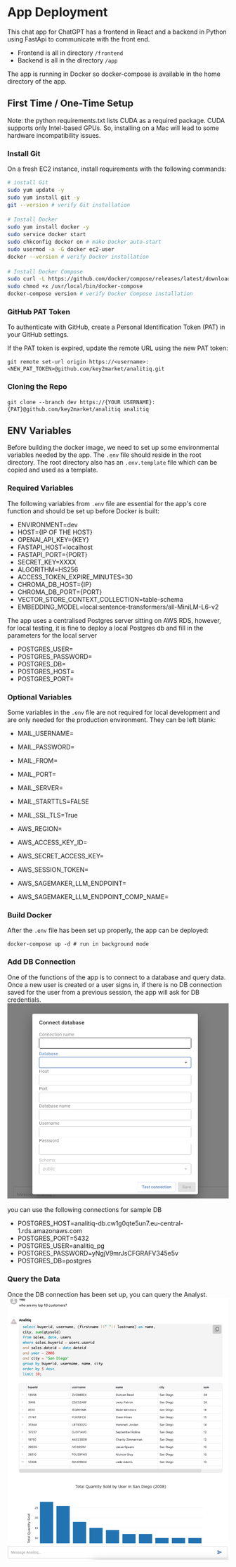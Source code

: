 # App Deployment
This chat app for ChatGPT has a frontend in React and a backend in Python using FastApi to communicate with the front end.
- Frontend is all in directory `/frontend`
- Backend is all in the directory `/app`

The app is running in Docker so docker-compose is available in the home directory of the app.

## First Time / One-Time Setup
Note: the python requirements.txt lists CUDA as a required package. CUDA supports only Intel-based GPUs. So, installing on a Mac will lead to some hardware incompatibility issues.

### Install Git
On a fresh EC2 instance, install requirements with the following commands:

```bash
# install Git
sudo yum update -y
sudo yum install git -y
git --version # verify Git installation

# Install Docker
sudo yum install docker -y
sudo service docker start
sudo chkconfig docker on # make Docker auto-start
sudo usermod -a -G docker ec2-user
docker --version # verify Docker installation

# Install Docker Compose
sudo curl -L https://github.com/docker/compose/releases/latest/download/docker-compose-$(uname -s)-$(uname -m) -
sudo chmod +x /usr/local/bin/docker-compose
docker-compose version # verify Docker Compose installation
```

### GitHub PAT Token

To authenticate with GitHub, create a Personal Identification Token (PAT) in your GitHub settings.

If the PAT token is expired, update the remote URL using the new PAT token:
```
git remote set-url origin https://<username>:<NEW_PAT_TOKEN>@github.com/key2market/analitiq.git
```

### Cloning the Repo
```
git clone --branch dev https://{YOUR USERNAME}:{PAT}@github.com/key2market/analitiq analitiq
```

## ENV Variables
Before building the docker image, we need to set up some environmental variables needed by the app. The `.env` file should reside in the root directory. The root directory also has an `.env.template` file which can be copied and used as a template.

### Required Variables
The following variables from `.env` file are essential for the app's core function and should be set up before Docker is built:
- ENVIRONMENT=dev
- HOST={IP OF THE HOST} 
- OPENAI_API_KEY={KEY}
- FASTAPI_HOST=localhost
- FASTAPI_PORT={PORT}
- SECRET_KEY=XXXX
- ALGORITHM=HS256
- ACCESS_TOKEN_EXPIRE_MINUTES=30
- CHROMA_DB_HOST={IP}
- CHROMA_DB_PORT={PORT}
- VECTOR_STORE_CONTEXT_COLLECTION=table-schema
- EMBEDDING_MODEL=local:sentence-transformers/all-MiniLM-L6-v2

The app uses a centralised Postgres server sitting on AWS RDS, however, for local testing, it is fine to deploy a local Postgres db and fill in the parameters for the local server
- POSTGRES_USER=
- POSTGRES_PASSWORD=
- POSTGRES_DB=
- POSTGRES_HOST=
- POSTGRES_PORT=

### Optional Variables
Some variables in the `.env` file are not required for local development and are only needed for the production environment. They can be left blank:
- MAIL_USERNAME= 
- MAIL_PASSWORD=
- MAIL_FROM=
- MAIL_PORT=
- MAIL_SERVER=
- MAIL_STARTTLS=FALSE
- MAIL_SSL_TLS=True

- AWS_REGION=
- AWS_ACCESS_KEY_ID=
- AWS_SECRET_ACCESS_KEY=
- AWS_SESSION_TOKEN=
- AWS_SAGEMAKER_LLM_ENDPOINT=
- AWS_SAGEMAKER_LLM_ENDPOINT_COMP_NAME=


### Build Docker
After the `.env` file has been set up properly, the app can be deployed:
```
docker-compose up -d # run in background mode
```

### Add DB Connection
One of the functions of the app is to connect to a database and query data.
Once a new user is created or a user signs in, if there is no DB connection saved for the user from a previous session, the app will ask for DB credentials.
![image](assets/images/db_connection.png)

you can use the following connections for sample DB
- POSTGRES_HOST=analitiq-db.cw1g0qte5un7.eu-central-1.rds.amazonaws.com
- POSTGRES_PORT=5432
- POSTGRES_USER=analitiq_pg
- POSTGRES_PASSWORD=yNgjV9mrJsCFGRAFV345e5v
- POSTGRES_DB=postgres

### Query the Data
Once the DB connection has been set up, you can query the Analyst.
![image](assets/images/query.png)


